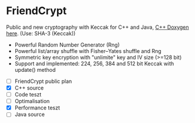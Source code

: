 # FriendCrypt
Public and new cryptography with Keccak for C++ and Java, [C++ Doxygen here](https://onlinewolf.github.io/friendcrypt/cpp/doxygen/html/index.html). (Use: SHA-3 (Keccak))
 - Powerful Random Number Generator (Rng)
 - Powerful list/array shuffle with Fisher–Yates shuffle and Rng
 - Symmetric key encryption with "unlimite" key and IV size (>=128 bit)
 - Support and implemented: 224, 256, 384 and 512 bit Keccak with update() method
- [ ] FriendCrypt public plan
- [x] C++ source
- [ ] Code teszt
- [ ] Optimalisation
- [x] Performance teszt
- [ ] Java source
